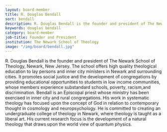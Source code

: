 ```yaml
---
layout: board-member
title: R. Douglas Bendall
sort: bendall
description: R. Douglas Bendall is the founder and president of The Newark School of Theology, Newark, New Jersey.
keywords: douglas bendall
category: board-member
job-title: Founder and President
institution: The Newark School of Theology
image: "/img/board/bendall.jpg"
---
```


R. Douglas Bendall is the founder and president of The Newark School of Theology, Newark, New Jersey. The school offers high quality theological education to lay persons and inner city ministers in Newark and surrounding cities. It promotes social justice and the development of congregations by providing educational opportunities to students in low income communities, whose members experience substandard schools, poverty, racism,and discrimination. Bendall is an Episcopal priest whose ministry has been exercised in inner city and rural congregations. His work in systematic theology has focused upon the concept of God in relation to contemporary thought in cosmology and neuropsychology. He is committed to creating an undergraduate college of theology in Newark, where theology is taught as a liberal art. His current research focus is the development of a natural theology that draws upon the world view of quantum physics.
